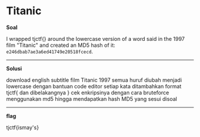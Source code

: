 # Titanic

**Soal**

I wrapped tjctf{} around the lowercase version of a word said in the 1997 film "Titanic" and created an MD5 hash of it: `e246dbab7ae3a6ed41749e20518fcecd`.

____________________________________

**Solusi** 

download english subtitle film Titanic 1997
semua huruf diubah menjadi lowercase dengan bantuan code editor
setiap kata ditambahkan format tjctf{ dan dibelakangnya }
cek enkripsinya dengan cara bruteforce menggunakan md5 hingga mendapatkan hash MD5 yang sesui disoal

____________________________________

**flag**

tjctf{ismay's}
